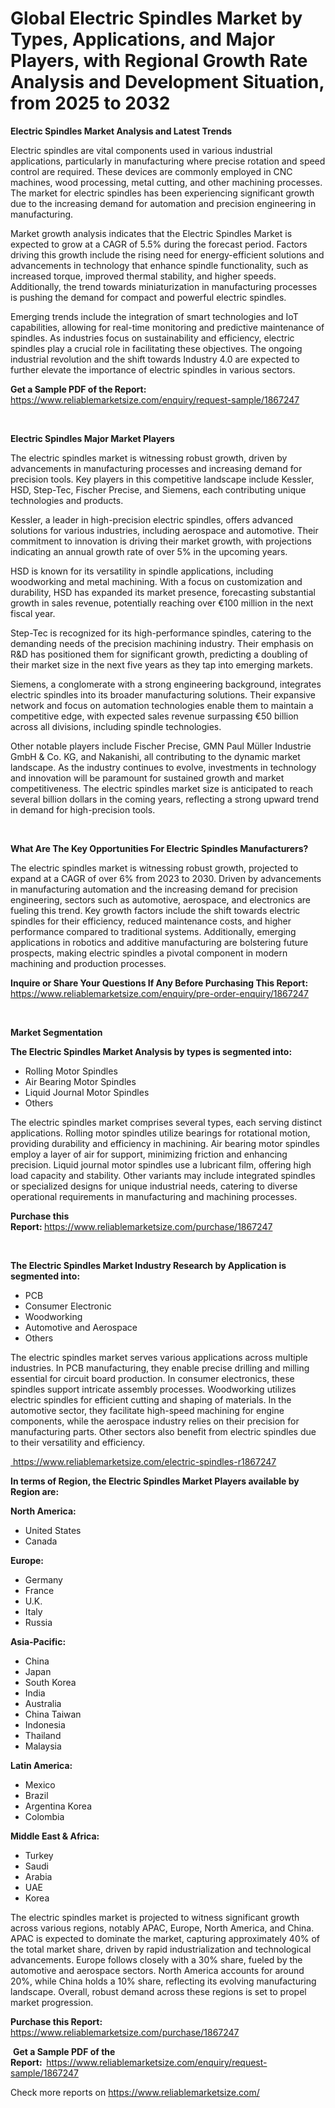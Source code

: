 <p><h1>Global Electric Spindles Market by Types, Applications, and Major Players, with Regional Growth Rate Analysis and Development Situation, from 2025 to 2032</h1></p><p><strong>Electric Spindles Market Analysis and Latest Trends</strong></p>
<p><p>Electric spindles are vital components used in various industrial applications, particularly in manufacturing where precise rotation and speed control are required. These devices are commonly employed in CNC machines, wood processing, metal cutting, and other machining processes. The market for electric spindles has been experiencing significant growth due to the increasing demand for automation and precision engineering in manufacturing.</p><p>Market growth analysis indicates that the Electric Spindles Market is expected to grow at a CAGR of 5.5% during the forecast period. Factors driving this growth include the rising need for energy-efficient solutions and advancements in technology that enhance spindle functionality, such as increased torque, improved thermal stability, and higher speeds. Additionally, the trend towards miniaturization in manufacturing processes is pushing the demand for compact and powerful electric spindles.</p><p>Emerging trends include the integration of smart technologies and IoT capabilities, allowing for real-time monitoring and predictive maintenance of spindles. As industries focus on sustainability and efficiency, electric spindles play a crucial role in facilitating these objectives. The ongoing industrial revolution and the shift towards Industry 4.0 are expected to further elevate the importance of electric spindles in various sectors.</p></p>
<p><strong>Get a Sample PDF of the Report:&nbsp;</strong> <a href="https://www.reliablemarketsize.com/enquiry/request-sample/1867247?utm_campaign=2457&utm_medium=2&utm_source=Github&utm_content=ia&utm_term=11042025&utm_id=electric-spindles">https://www.reliablemarketsize.com/enquiry/request-sample/1867247</a></p>
<p>&nbsp;</p>
<p><strong>Electric Spindles Major Market Players</strong></p>
<p><p>The electric spindles market is witnessing robust growth, driven by advancements in manufacturing processes and increasing demand for precision tools. Key players in this competitive landscape include Kessler, HSD, Step-Tec, Fischer Precise, and Siemens, each contributing unique technologies and products.</p><p>Kessler, a leader in high-precision electric spindles, offers advanced solutions for various industries, including aerospace and automotive. Their commitment to innovation is driving their market growth, with projections indicating an annual growth rate of over 5% in the upcoming years.</p><p>HSD is known for its versatility in spindle applications, including woodworking and metal machining. With a focus on customization and durability, HSD has expanded its market presence, forecasting substantial growth in sales revenue, potentially reaching over €100 million in the next fiscal year.</p><p>Step-Tec is recognized for its high-performance spindles, catering to the demanding needs of the precision machining industry. Their emphasis on R&D has positioned them for significant growth, predicting a doubling of their market size in the next five years as they tap into emerging markets.</p><p>Siemens, a conglomerate with a strong engineering background, integrates electric spindles into its broader manufacturing solutions. Their expansive network and focus on automation technologies enable them to maintain a competitive edge, with expected sales revenue surpassing €50 billion across all divisions, including spindle technologies.</p><p>Other notable players include Fischer Precise, GMN Paul Müller Industrie GmbH & Co. KG, and Nakanishi, all contributing to the dynamic market landscape. As the industry continues to evolve, investments in technology and innovation will be paramount for sustained growth and market competitiveness. The electric spindles market size is anticipated to reach several billion dollars in the coming years, reflecting a strong upward trend in demand for high-precision tools.</p></p>
<p>&nbsp;</p>
<p><strong>What Are The Key Opportunities For Electric Spindles Manufacturers?</strong></p>
<p><p>The electric spindles market is witnessing robust growth, projected to expand at a CAGR of over 6% from 2023 to 2030. Driven by advancements in manufacturing automation and the increasing demand for precision engineering, sectors such as automotive, aerospace, and electronics are fueling this trend. Key growth factors include the shift towards electric spindles for their efficiency, reduced maintenance costs, and higher performance compared to traditional systems. Additionally, emerging applications in robotics and additive manufacturing are bolstering future prospects, making electric spindles a pivotal component in modern machining and production processes.</p></p>
<p><strong>Inquire or Share Your Questions If Any Before Purchasing This Report:</strong> <a href="https://www.reliablemarketsize.com/enquiry/pre-order-enquiry/1867247?utm_campaign=2457&utm_medium=2&utm_source=Github&utm_content=ia&utm_term=11042025&utm_id=electric-spindles">https://www.reliablemarketsize.com/enquiry/pre-order-enquiry/1867247</a></p>
<p>&nbsp;</p>
<p><strong>Market Segmentation</strong></p>
<p><strong>The Electric Spindles Market Analysis by types is segmented into:</strong></p>
<p><ul><li>Rolling Motor Spindles</li><li>Air Bearing Motor Spindles</li><li>Liquid Journal Motor Spindles</li><li>Others</li></ul></p>
<p><p>The electric spindles market comprises several types, each serving distinct applications. Rolling motor spindles utilize bearings for rotational motion, providing durability and efficiency in machining. Air bearing motor spindles employ a layer of air for support, minimizing friction and enhancing precision. Liquid journal motor spindles use a lubricant film, offering high load capacity and stability. Other variants may include integrated spindles or specialized designs for unique industrial needs, catering to diverse operational requirements in manufacturing and machining processes.</p></p>
<p><strong>Purchase this Report:&nbsp;</strong><a href="https://www.reliablemarketsize.com/purchase/1867247?utm_campaign=2457&utm_medium=2&utm_source=Github&utm_content=ia&utm_term=11042025&utm_id=electric-spindles">https://www.reliablemarketsize.com/purchase/1867247</a></p>
<p>&nbsp;</p>
<p><strong>The Electric Spindles Market Industry Research by Application is segmented into:</strong></p>
<p><ul><li>PCB</li><li>Consumer Electronic</li><li>Woodworking</li><li>Automotive and Aerospace</li><li>Others</li></ul></p>
<p><p>The electric spindles market serves various applications across multiple industries. In PCB manufacturing, they enable precise drilling and milling essential for circuit board production. In consumer electronics, these spindles support intricate assembly processes. Woodworking utilizes electric spindles for efficient cutting and shaping of materials. In the automotive sector, they facilitate high-speed machining for engine components, while the aerospace industry relies on their precision for manufacturing parts. Other sectors also benefit from electric spindles due to their versatility and efficiency.</p></p>
<p><a href="https://www.reliablemarketsize.com/electric-spindles-r1867247?utm_campaign=2457&utm_medium=2&utm_source=Github&utm_content=ia&utm_term=11042025&utm_id=electric-spindles">&nbsp;https://www.reliablemarketsize.com/electric-spindles-r1867247</a></p>
<p><strong>In terms of Region, the Electric Spindles Market Players available by Region are:</strong></p>
<p>
    <p> <strong> North America: </strong>
        <ul>
            <li>United States</li>
            <li>Canada</li>
        </ul>
        </p> 
    <p> <strong> Europe: </strong>
        <ul>
            <li>Germany</li>
            <li>France</li>
            <li>U.K.</li>
            <li>Italy</li>
            <li>Russia</li>
        </ul>
        </p> 
    <p> <strong> Asia-Pacific: </strong>
        <ul>
            <li>China</li>
            <li>Japan</li>
            <li>South Korea</li>
            <li>India</li>
            <li>Australia</li>
            <li>China Taiwan</li>
            <li>Indonesia</li>
            <li>Thailand</li>
            <li>Malaysia</li>
        </ul>
        </p> 
    <p> <strong> Latin America: </strong>
        <ul>
            <li>Mexico</li>
            <li>Brazil</li>
            <li>Argentina Korea</li>
            <li>Colombia</li>
        </ul>
        </p> 
    <p> <strong> Middle East & Africa: </strong>
        <ul>
            <li>Turkey</li>
            <li>Saudi</li>
            <li>Arabia</li>
            <li>UAE</li>
            <li>Korea</li>
        </ul>
    </p>
    </p>
<p><p>The electric spindles market is projected to witness significant growth across various regions, notably APAC, Europe, North America, and China. APAC is expected to dominate the market, capturing approximately 40% of the total market share, driven by rapid industrialization and technological advancements. Europe follows closely with a 30% share, fueled by the automotive and aerospace sectors. North America accounts for around 20%, while China holds a 10% share, reflecting its evolving manufacturing landscape. Overall, robust demand across these regions is set to propel market progression.</p></p>
<p><strong>Purchase this Report: </strong><a href="https://www.reliablemarketsize.com/purchase/1867247?utm_campaign=2457&utm_medium=2&utm_source=Github&utm_content=ia&utm_term=11042025&utm_id=electric-spindles">https://www.reliablemarketsize.com/purchase/1867247</a></p>
<p>&nbsp;<strong>Get a Sample PDF of the Report:&nbsp;&nbsp;</strong><a href="https://www.reliablemarketsize.com/enquiry/request-sample/1867247?utm_campaign=2457&utm_medium=2&utm_source=Github&utm_content=ia&utm_term=11042025&utm_id=electric-spindles">https://www.reliablemarketsize.com/enquiry/request-sample/1867247</a></p>
<p><strong></strong></p>
<p>Check more reports on <a href="https://www.reliablemarketsize.com/?utm_campaign=2457&utm_medium=2&utm_source=Github&utm_content=ia&utm_term=11042025&utm_id=electric-spindles">https://www.reliablemarketsize.com/</a></p>